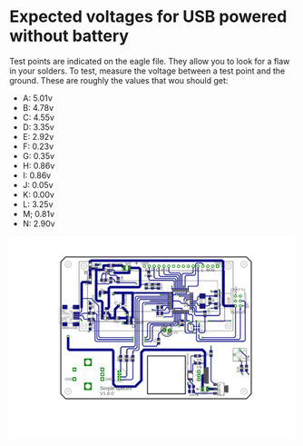 # Expected voltages for USB powered without battery

Test points are indicated on the eagle file. They allow you to look for a flaw in your solders. To test, measure the voltage between a test point and the ground. These are roughly the values that wou should get:

- A: 5.01v
- B: 4.78v
- C: 4.55v
- D: 3.35v
- E: 2.92v
- F: 0.23v
- G: 0.35v
- H: 0.86v
- I: 0.86v
- J: 0.05v
- K: 0.00v
- L: 3.25v
- M; 0.81v
- N: 2.90v

![simple-spectro.svg](simple-spectro.svg)
